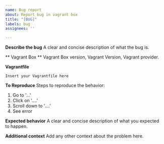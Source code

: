 ```yaml
---
name: Bug report
about: Report bug in vagrant box
title: "[BUG]"
labels: bug
assignees: ''

---
```


**Describe the bug**
A clear and concise description of what the bug is.

** Vagrant Box **
Vagrant Box version, Vagrant Version, Vagrant provider.

**Vagrantfile**
```
Insert your Vagrantfile here
```
**To Reproduce**
Steps to reproduce the behavior:
1. Go to '...'
2. Click on '....'
3. Scroll down to '....'
4. See error

**Expected behavior**
A clear and concise description of what you expected to happen.


**Additional context**
Add any other context about the problem here.
